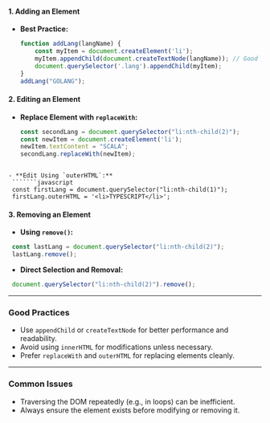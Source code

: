 #### **1. Adding an Element**
- **Best Practice:**
  ```````javascript
  function addLang(langName) {
      const myItem = document.createElement('li');
      myItem.appendChild(document.createTextNode(langName)); // Good practice
      document.querySelector('.lang').appendChild(myItem);
  }
  addLang("GOLANG");
  ```````

#### **2. Editing an Element**
- **Replace Element with `replaceWith`:**
  ```````javascript
  const secondLang = document.querySelector("li:nth-child(2)");
  const newItem = document.createElement('li');
  newItem.textContent = "SCALA";
  secondLang.replaceWith(newItem);
 ```````

- **Edit Using `outerHTML`:**
  ```````javascript
  const firstLang = document.querySelector("li:nth-child(1)");
  firstLang.outerHTML = '<li>TYPESCRIPT</li>';
  ```````

#### **3. Removing an Element**
- **Using `remove()`:**
 ```````javascript
  const lastLang = document.querySelector("li:nth-child(2)");
  lastLang.remove();
```````
- **Direct Selection and Removal:**
 ```````javascript
  document.querySelector("li:nth-child(2)").remove();
  ```````

---

### **Good Practices**
- Use `appendChild` or `createTextNode` for better performance and readability.
- Avoid using `innerHTML` for modifications unless necessary.
- Prefer `replaceWith` and `outerHTML` for replacing elements cleanly.

---

### **Common Issues**
- Traversing the DOM repeatedly (e.g., in loops) can be inefficient.
- Always ensure the element exists before modifying or removing it.
